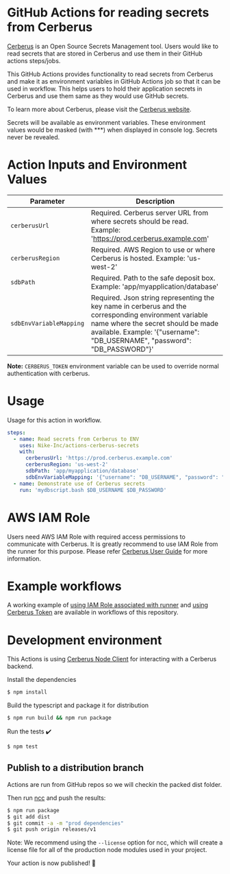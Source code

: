 # GitHub Actions for reading secrets from Cerberus

[Cerberus](https://engineering.nike.com/cerberus/) is an Open Source Secrets Management tool. Users would like to read secrets that are stored in Cerberus and use them in their GitHub actions steps/jobs.

This GitHub Actions provides functionality to read secrets from Cerberus and make it as environment variables in GitHub Actions job so that it can be used in workflow. This helps users to hold their application secrets in Cerberus and use them same as they would use GitHub secrets.

To learn more about Cerberus, please visit the [Cerberus website](http://engineering.nike.com/cerberus/).

Secrets will be available as environment variables. These environment values would be masked (with \*\*\*) when displayed in console log. Secrets never be revealed.

# Action Inputs and Environment Values

| Parameter               | Description                                                                                                                                                                                                              |
| ----------------------- | ------------------------------------------------------------------------------------------------------------------------------------------------------------------------------------------------------------------------ |
| `cerberusUrl`           | Required. Cerberus server URL from where secrets should be read. Example: 'https://prod.cerberus.example.com'                                                                                                            |
| `cerberusRegion`        | Required. AWS Region to use or where Cerberus is hosted. Example: 'us-west-2'                                                                                                                                            |
| `sdbPath`               | Required. Path to the safe deposit box. Example: 'app/myapplication/database'                                                                                                                                            |
| `sdbEnvVariableMapping` | Required. Json string representing the key name in cerberus and the corresponding environment variable name where the secret should be made available. Example: '{"username": "DB_USERNAME", "password": "DB_PASSWORD"}' |

**Note:** `CERBERUS_TOKEN` environment variable can be used to override normal authentication with cerberus.

# Usage

Usage for this action in workflow.

```yaml
steps:
  - name: Read secrets from Cerberus to ENV
    uses: Nike-Inc/actions-cerberus-secrets
    with:
      cerberusUrl: 'https://prod.cerberus.example.com'
      cerberusRegion: 'us-west-2'
      sdbPath: 'app/myapplication/database'
      sdbEnvVariableMapping: '{"username": "DB_USERNAME", "password": "DB_PASSWORD"}'
  - name: Demonstrate use of Cerberus secrets
    run: 'mydbscript.bash $DB_USERNAME $DB_PASSWORD'
```

# AWS IAM Role

Users need AWS IAM Role with required access permissions to communicate with Cerberus. It is greatly recommend to use IAM Role from the runner for this purpose.
Please refer [Cerberus User Guide](https://engineering.nike.com/cerberus/docs/) for more information.

# Example workflows

A working example of [using IAM Role associated with runner](./.github/workflows/example-iam.yaml) and [using Cerberus Token](./.github/workflows/example-token.yaml) are available in workflows of this repository.

# Development environment

This Actions is using [Cerberus Node Client](https://github.com/Nike-Inc/cerberus-node-client) for interacting with a Cerberus backend.

Install the dependencies

```bash
$ npm install
```

Build the typescript and package it for distribution

```bash
$ npm run build && npm run package
```

Run the tests :heavy_check_mark:

```bash
$ npm test
```

## Publish to a distribution branch

Actions are run from GitHub repos so we will checkin the packed dist folder.

Then run [ncc](https://github.com/zeit/ncc) and push the results:

```bash
$ npm run package
$ git add dist
$ git commit -a -m "prod dependencies"
$ git push origin releases/v1
```

Note: We recommend using the `--license` option for ncc, which will create a license file for all of the production node modules used in your project.

Your action is now published! :rocket:
